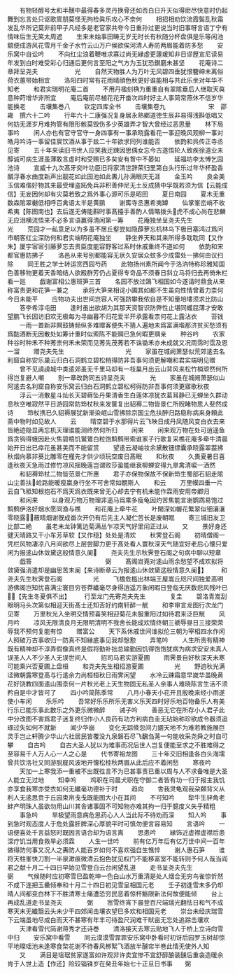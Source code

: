 <!-- { "loadSidebar": true } -->
　　有物轻醇号太和半醺中最得春多灵丹换骨还如否白日升天似得麽尽快意时仍起舞到忘言处只讴歌賔朋莫怪无拘检眞乐攻心不柰何
　　相招相劝饮流霞鬓乱秋霜发乱华所记莫非前甲子凡经多是老官家共夸今日重孙过更说当时旧事呀言语丁宁有情味后生无笑太周遮
　　生来未始事田畴无岁无时长有秋随分杯盘俱是乐等闲池舘便成游风花雪月千金子水竹云山万户侯欲俟河清人寿防两眉能着防多愁
　　安乐窝中自讼吟
　　不向红尘浪着鞭唯求寡过尚无縁虚更蘧瑗知非日谬歴宣尼读易年发到白时难受彩心归通后更何言至阳之气方为玉犹恐鑚磨未甚坚
　　花庵诗二章拜呈尧夫　　　　　　光
　　自然天物胜人为万叶无风碧四垂犹恨簪绅未离俗荷衣蕙带始相宜
　　洛阳四时常有花雨晴顔色秋更好谁能相与共此乐坐对年华不知老
　　和君实瑞明花庵二首
　　不用丹楹刻桷为重重自有翠隂垂后人继取天眞意种莳增华非所宜
　　庵后庵前尽植花花开畨次四时好主人事简常燕休不信岁华能换老
　　击壤集巻八
　　钦定四库全书
　　击壤集卷九　　　　　　　宋　邵雍　撰六十二吟
　　行年六十二康强况复身居永熟鄕道徳生辰非易得浅斟低唱又何妨无涯岁月难拘管有限形骸莫毁伤多少英雄弄才智大曾经过恶思量
　　林下局事吟
　　闲人亦也有官守官守一身四事有一事承晓露看花一事迎晚风观柳一事对皓月吟诗一事留佳賔饮酒从事于兹二十年欲求同列谁能否
　　依韵和呉传正寺丞见寄
　　五十年来读旧书世人应笑我迂踈因思偊女忘今古遂悟轮人致疾徐道业未醇诚可病生涯虽薄敢言虚时和受赐已多矣安有胷中不晏如
　　延福坊李太愽乞园池诗
　　宣威十九次髙牙奕叶功臣旧将家清世辞荣归里第白头行乐过年华杯盈香醑浮春水曲度新声出靓花如此园池如此夀儿孙满眼庆无涯
　　金玉吟
　　良金美玉信难偕好物其来最受埋盗跖免兵非积善仲尼无土反成猜中孚既若须为信【云能成信】无妄因何却有灾莫若致之爲外事心源可乐是昭回
　　夏日南园
　　夏木无重数森隂翠樾低相呼百禽语太半是黄鹂
　　谢寗寺丞惠希夷罇
　　仙掌峯峦峭不收希夷【陈图南也】去后遂无俦能斟时事髙擡手善酌人情略拨头虎不成心尚在悲麟无应泪横流悟来不必多言语赢得清闲第一筹
　　花庵独坐呈尧夫先生　　　　　　光
　　荒园才一畆意足以为多虽不居丘壑尝如隐薜萝忘机林鸟下极目塞鸿过爲问市朝客红尘深防何和君实端明花庵独坐
　　静坐养天和其来所得多耽耽同【又作朱】厦宇宻宻引藤萝忘去贵臣度能容野客过系时休戚重终不道如何
　　依韵和宋都官惠防拂子
　　洛邑从来号别都能容无状久安居众蚊多少成雷处一拂何由议扫除
　　同王胜之学士转运赏西园芍药
　　此物扬州素所闻今于洛汭特称珍雅知国色善移物更着天香暗结人欲殿群芳仍占夏得专竒品不须春日斜立马将归去再倚朱栏看一廵
　　戯谢富相公惠班笋三首
　　名园不放过鵶飞相国如今遂请时鼎食从来称富贵更和花笋一兼之
　　承将大笋来相诧小圃其如都不生虽向性情曾着力柰何今日未能平
　　应物功夫出世间岂容人可强跻攀我侬自是不知量培塿须求比防山
　　答李希淳屯田
　　逢时虽出欲胡为其那天资智识防弊性止堪同蠖屈薄才安敢望鹏飞长因访旧欢无极每为寻幽暮不归花爱半开承露看柰何花上露沾衣
　　苔钱
　　一雨一畨新非闗鼓铸频纵多难赠客便失不猜人遍地未爲富满堦那济贫买愁须有爲酤酒断无因散处如筹计重时似索陈不能赒已急何暇更赒亲
　　种谷吟
　　农家种谷时种禾不种莠柰何禾未荣而见莠先茂莠若不诛锄禾亦未成就又况雨霈时霑及恩一溜
　　赠尧夫先生　　　　　　　　　　光
　　家虽在城阙萧瑟似荒郊逺去名利窟自称安乐巢云归白石洞鹤立碧松梢得防非吾事何须更解嘲和君实端明见赠
　　曾不见譊譊城中类逺郊虽无千里马却有一枝巢月出云山背风来松竹梢顽然何所得岂复避人嘲
　　别一章改韵同五诗呈尧夫　　　　光
　　家虽在城阙萧瑟似山阿逺去名利窟自称安乐窝云归白石洞鹤立碧松柯得防非吾事何须更寤歌秋夜
　　浮云一消散星斗灿长天碧藓坠丹果清香生白莲体凉犹衣葛耳静已无蝉坐久群动息秋空唯寂然平日游园常防笻杖秋来发箧复出貂褥二物皆景仁所贶睹物思人斐然成诗
　　笻杖携已久貂褥展犹新渐染岷山雪拂除京国尘危扶醉归路稳称病来身頼此斋中物时如见故人
　　云
　　晴空碧于水那得片云飞映日成丹凤随风变白衣去来皆絶迹隐显两忘机天理谁能测终然何所归
　　闲来
　　闲来观万物在处可逍遥鱼爲贪钩得蛾因赴火焦碧梧饥鸑鷟白粒饱鹪鹩带索谁家子行歌复采樵花庵多牵牛清晨始开日出已瘁花虽甚美而不能留赏
　　望逺云凝岫妆余黛散钿缥囊承晓露翠葢拂秋烟向慕非葵比雕零在槿先才供少顷玩空废日髙眠
　　和秋夜
　　久畏夏暑日喜逢秋夜天急雨过修竹凉风揺晚莲岂谓败莎蛩能继衰柳蝉安得九臯禽清唳一洒然
　　和貂褥笻杖二物皆范景仁所惠
　　君子亦保物保故不保新笻生蜀部石貂走隂山尘善扶崄路能暖瘦羸身行坐不可舍常如覩斯人
　　和云
　　万里幙四垂一片云自飞秪知根抱石不爲天爲衣既来曾无心却去宁有机未能作霖雨安用帝鄕归
　　和闲来
　　以身观万物万物理非遥马爲乘多瘦龟因灼苦焦能言谢鹦鹉易饱过鹪鹩伊洛好烟水愿同渔与樵
　　和花庵上牵牛花
　　叶閙深如幄花繁翠似钿瀼瀼零晓露蔽晴烟谢旣成畨次开仍有后先主人凝伫苦长是废朝眠
　　寄三城旧友卫比部二絶
　　虽老未龙钟篱边菊满丛乍凉天气好里闬正过从
　　又
　　景好身还徤天晴路又干小车芳草软【又作穏】处处是清欢
　　秋霁登石阁
　　初晴僧阁一凭栏风物凄凉八月间欲尽上层尝脚力更于髙处看人寰秋深天气随宜好老后心懐只爱闲为报逺山休敛黛这般情意久阑
　　尧夫先生示秋霁登石阁之句病中聊以短章
　　戯答　　　　　　　　　　　　弼
　　髙阁岧嶤对逺山雨余愁望不成欢拟将敛黛强消遣却是幽思苦未阑【来诗断章云为报逺山休敛黛这般情意久阑】
　　和尧夫先生秋霁登石阁　　　　　光
　　飞檐危槛出林端王屋嵩丘咫尺间独爱髙明游佛阁岂知忧喜满尘寰目穷苍莽纎毫尽身得逍遥万象闲暇日登临无厌数悲风残叶已【先生冬夏俱不出】
　　行至龙门先寄尧夫先生　　　　复圭
　　碧洛青嵩刮眼明马头次第似相迎天街髙士还知否好约南轩醉一觥
　　和李审言龙图行次龙门见寄
　　万里秋光入坐明交情预喜笑相迎菊花未服重阳过如待君来泛巨觥
　　风月吟
　　凉风无限清良月无限明清明不我舍长能成欢情终朝三褫辱昼日三接荣荣辱我不预何复能有惊
　　赠富公
　　天下系休戚世间谁拟伦三朝为宰相四水作闲人照破万古事收归一防真不知縁底事见我却慇懃
　　弄笔吟
　　人生所贵有精神既有精神却不淳弄假像真终是假将勤补拙总输勤因饥得饱饱犹病为病求安安未真人误圣人人不少圣人无误世间人
　　招司马君实游夏圃
　　雨霁景自好秋深天未寒可能乘兴否夏圃上盘桓
　　和尧夫先生相招游夏圃　　　　　光
　　野逈秋光满迳微朝露寒登髙与行逺余力尚桓桓秋日雨霁闲望
　　水冷云踈霜意早嵗华虽晚黄花好饶教四面逺山围柰何一片秋光老上天生物固无私圣人余事人难晓陈言生活不须矜自是中才皆可了
　　四小吟简陈季常
　　八月小春天小花开且殷晚来经小雨遂使小车闲
　　乐乐吟
　　吾常好乐乐所乐无害义乐天四时好乐地百物备乐人有美行乐已能乐事此数乐之外更乐微微醉
　　诫子吟
　　善恶无它在所存小人君子此中分改图不害爲君子迷复终归作小人良药有功方利病白圭无玷始称珍欲成令器须追琢过失如何不就新
　　闻少华崩
　　变化无踪倐忽间力廽天地不为难若教施展巨灵手岂止轩腾少华山六社居民皆覆没九泉磐石尽飞飜刍荛一句能收采尧舜之时自可攀
　　自古吟
　　自古大圣人犹以为难事而况后世人岂复便能至求之不胜难得之至容易千人万人心一人之心是
　　代书寄祖龙图
　　三十年交旧相逢各白头海壖曾共饮洛社又同游脱屣风波地开懐松桂秋两眉从此后应不着闲愁
　　寒夜吟
　　天加一上寒我添一重被不出既徃言不为已甚事责已重以周与人不求备唯是大圣人能立无过地
　　知幸吟
　　鸡职在司晨犬职在守御二者皆有功一归于报主我饥亦享食我寒亦受衣如何无纎毫功德补于时
　　趋向
　　舎我灵龟观我朶頥背义从利人无逺思贲于丘园束帛戋戋既能图大小在其间
　　不可知吟
　　犂牛生骍角老蚌产明珠人虽欲勿用山川其舎诸事固不可知物亦难其拘一归于臆度义失乎精粗
　　事急吟
　　旱极望雨意病危思药心人人当此际不待劝而深
　　知人吟
　　事到急时观态度人于危处露肝脾深心厚貌平时可慎勿便言容易知
　　言语吟
　　一语便喜处千言益怒时既因言语合却为语言离
　　思患吟
　　縁饰近虚襟虚襟后患深疗饥当用食救旱必须霖
　　人生一世吟
　　前有亿万年后有亿万世中间一百年做得防何事又况人之夀防人能百岁如何不喜欢强自生憔悴
　　谢人惠石笋
　　谁将天柱峯快刀割一半泉漱痕微清云抱色犹见权门不能移富室不能转则予何人哉当阎君之献十月二十四日早始见雪登白云台闲望乱道
　　走书呈尧夫先生　　　　　　　弼
　　气候随时应初寒雪巳盈乾坤一色白山水万重清是处人烟合无穷鸟雀惊忻然不成下连把玉罍倾奉和十月二十四日初见雪呈相国元老
　　壬子初逢雪未多仍却晴人间都变白林下不胜清寒士痛遭恐穷民恶着惊杯觞限新法何故便能倾
　　台上再成乱道走书呈尧夫　　　　弼
　　宻雪终宵下晨登百尺端瑞光翻怯日和气不成寒天末无纎翳云头未少干四郊闻击壤农望巳多欢和相国元老
　　崇台未经庆瑞雪下云端虽地尽成白而天不甚寒有年丰可待盈尺润难干畎亩无忘处追踪击壤欢
　　天津看雪代简谢蒋秀才还诗巻
　　清洛接天去寒云贴地飞人于桥上立诗向雪中归
　　安乐窝中看雪
　　同云漠漠雪霏霏安乐窝中卧看时初讶后园罗玉树却惊平地璨瑶池未逢寒食棃花谢不待春风栁絮飞酒放半醺帘半巻此情无使外人知
　　又
　　满目是瑶琚贫家遂富如许观非许卖宜惨不宜舒醇酿装醺后重衾造暖余肯于人世上造【作还】险较锱铢岁在癸丑年始七十正旦日书事　　弼
